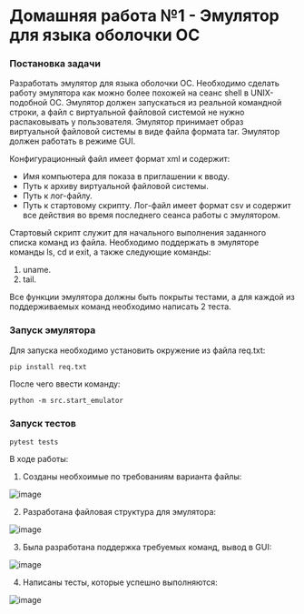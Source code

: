 # Домашняя работа №1 - Эмулятор для языка оболочки ОС
### Постановка задачи

Разработать эмулятор для языка оболочки ОС. Необходимо сделать работу
эмулятора как можно более похожей на сеанс shell в UNIX-подобной ОС.
Эмулятор должен запускаться из реальной командной строки, а файл с
виртуальной файловой системой не нужно распаковывать у пользователя.
Эмулятор принимает образ виртуальной файловой системы в виде файла формата
tar. Эмулятор должен работать в режиме GUI.

Конфигурационный файл имеет формат xml и содержит:
- Имя компьютера для показа в приглашении к вводу.
- Путь к архиву виртуальной файловой системы.
- Путь к лог-файлу.
- Путь к стартовому скрипту.
Лог-файл имеет формат csv и содержит все действия во время последнего
сеанса работы с эмулятором.

Стартовый скрипт служит для начального выполнения заданного списка
команд из файла.
Необходимо поддержать в эмуляторе команды ls, cd и exit, а также
следующие команды:
1. uname.
2. tail.

Все функции эмулятора должны быть покрыты тестами, а для каждой из
поддерживаемых команд необходимо написать 2 теста.


### Запуск эмулятора

Для запуска необходимо установить окружение из файла req.txt:

```
pip install req.txt
```

После чего ввести команду:

```
python -m src.start_emulator
```

### Запуск тестов

```
pytest tests
```


В ходе работы:

1. Созданы необхоимые по требованиям варианта файлы:

![image](https://github.com/user-attachments/assets/19690800-85b4-440a-b467-ef9079387dc4)

2. Разработана файловая структура для эмулятора:

![image](https://github.com/user-attachments/assets/eedac9d5-8937-4921-bdc3-5403fc0ac667)

3. Была разработана поддержка требуемых команд, вывод в GUI:
   
![image](https://github.com/user-attachments/assets/e7dec2c7-bd68-40dd-8e7e-69ff84957f1e)

4. Написаны тесты, которые успешно выполняются:

![image](https://github.com/user-attachments/assets/1e70a771-9dd9-49e5-9e7e-d6e001a23354)

